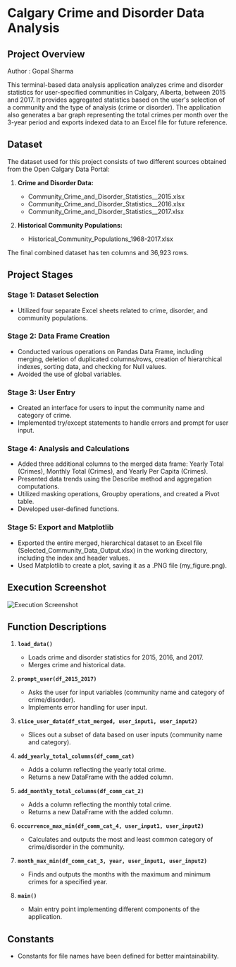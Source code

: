 # Calgary Crime and Disorder Data Analysis

## Project Overview

Author : Gopal Sharma

This terminal-based data analysis application analyzes crime and disorder statistics for user-specified communities in Calgary, Alberta, between 2015 and 2017. It provides aggregated statistics based on the user's selection of a community and the type of analysis (crime or disorder). The application also generates a bar graph representing the total crimes per month over the 3-year period and exports indexed data to an Excel file for future reference.

## Dataset

The dataset used for this project consists of two different sources obtained from the Open Calgary Data Portal:

1. **Crime and Disorder Data:**

   - Community_Crime_and_Disorder_Statistics\_\_2015.xlsx
   - Community_Crime_and_Disorder_Statistics\_\_2016.xlsx
   - Community_Crime_and_Disorder_Statistics\_\_2017.xlsx

2. **Historical Community Populations:**
   - Historical_Community_Populations_1968-2017.xlsx

The final combined dataset has ten columns and 36,923 rows.

## Project Stages

### Stage 1: Dataset Selection

- Utilized four separate Excel sheets related to crime, disorder, and community populations.

### Stage 2: Data Frame Creation

- Conducted various operations on Pandas Data Frame, including merging, deletion of duplicated columns/rows, creation of hierarchical indexes, sorting data, and checking for Null values.
- Avoided the use of global variables.

### Stage 3: User Entry

- Created an interface for users to input the community name and category of crime.
- Implemented try/except statements to handle errors and prompt for user input.

### Stage 4: Analysis and Calculations

- Added three additional columns to the merged data frame: Yearly Total (Crimes), Monthly Total (Crimes), and Yearly Per Capita (Crimes).
- Presented data trends using the Describe method and aggregation computations.
- Utilized masking operations, Groupby operations, and created a Pivot table.
- Developed user-defined functions.

### Stage 5: Export and Matplotlib

- Exported the entire merged, hierarchical dataset to an Excel file (Selected_Community_Data_Output.xlsx) in the working directory, including the index and header values.
- Used Matplotlib to create a plot, saving it as a .PNG file (my_figure.png).

## Execution Screenshot

![Execution Screenshot](path/to/screenshot/image.png)

## Function Descriptions

1. **`load_data()`**

   - Loads crime and disorder statistics for 2015, 2016, and 2017.
   - Merges crime and historical data.

2. **`prompt_user(df_2015_2017)`**

   - Asks the user for input variables (community name and category of crime/disorder).
   - Implements error handling for user input.

3. **`slice_user_data(df_stat_merged, user_input1, user_input2)`**

   - Slices out a subset of data based on user inputs (community name and category).

4. **`add_yearly_total_columns(df_comm_cat)`**

   - Adds a column reflecting the yearly total crime.
   - Returns a new DataFrame with the added column.

5. **`add_monthly_total_columns(df_comm_cat_2)`**

   - Adds a column reflecting the monthly total crime.
   - Returns a new DataFrame with the added column.

6. **`occurrence_max_min(df_comm_cat_4, user_input1, user_input2)`**

   - Calculates and outputs the most and least common category of crime/disorder in the community.

7. **`month_max_min(df_comm_cat_3, year, user_input1, user_input2)`**

   - Finds and outputs the months with the maximum and minimum crimes for a specified year.

8. **`main()`**
   - Main entry point implementing different components of the application.

## Constants

- Constants for file names have been defined for better maintainability.

